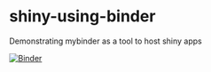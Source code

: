 # shiny-using-binder
Demonstrating mybinder as a tool to host shiny apps

[![Binder](https://mybinder.org/badge_logo.svg)](https://mybinder.org/v2/gh/MarkHanly/shiny-using-binder/master?urlpath=shiny/)
